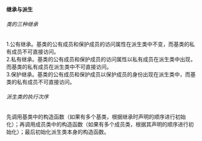 #### 继承与派生
###### 类的三种继承  
1.公有继承。基类的公有成员和保护成员的访问属性在派生类中不变，而基类的私有成员不可直接访问。  
2.私有继承。基类的公有成员和保护成员的访问属性以私有成员在派生类中出现，而基类的私有成员在派生类中不可直接访问。  
3.保护继承。基类的公有成员和保护成员以保护成员的身份出现在派生类中，而基类的私有成员不可直接访问。  

###### 派生类的执行次序
先调用基类中的构造函数（如果有多个基类，根据继承时声明的顺序进行初始化）；再调用成员类中的构造函数（如果有多个成员类，根据其声明的顺序进行初始化）；最后初始化派生类本身的构造函数。